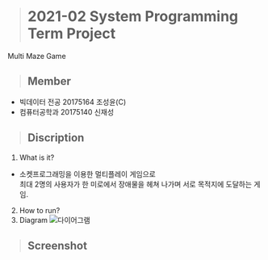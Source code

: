 ># 2021-02 System Programming Term Project
Multi Maze Game
>## Member
+ 빅데이터 전공 20175164 조성윤(C)
+ 컴퓨터공학과 20175140 신재성

>## Discription
1. What is it?
+ 소켓프로그래밍을 이용한 멀티플레이 게임으로<br/>최대 2명의 사용자가 한 미로에서 장애물을 헤쳐 나가며 서로 목적지에 도달하는 게임.
2. How to run?
3. Diagram
![다이어그램](https://user-images.githubusercontent.com/83500747/142191055-5f7c0607-1f29-4363-8d54-558e6a6c91b9.PNG)
>## Screenshot

